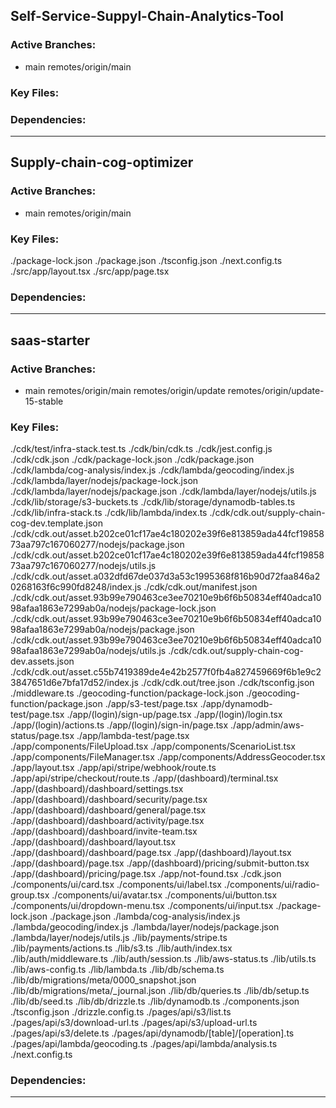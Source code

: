 ## Self-Service-Suppyl-Chain-Analytics-Tool
### Active Branches:
* main
  remotes/origin/main

### Key Files:

### Dependencies:

---

## Supply-chain-cog-optimizer
### Active Branches:
* main
  remotes/origin/main

### Key Files:
./package-lock.json
./package.json
./tsconfig.json
./next.config.ts
./src/app/layout.tsx
./src/app/page.tsx

### Dependencies:

---

## saas-starter
### Active Branches:
* main
  remotes/origin/main
  remotes/origin/update
  remotes/origin/update-15-stable

### Key Files:
./cdk/test/infra-stack.test.ts
./cdk/bin/cdk.ts
./cdk/jest.config.js
./cdk/cdk.json
./cdk/package-lock.json
./cdk/package.json
./cdk/lambda/cog-analysis/index.js
./cdk/lambda/geocoding/index.js
./cdk/lambda/layer/nodejs/package-lock.json
./cdk/lambda/layer/nodejs/package.json
./cdk/lambda/layer/nodejs/utils.js
./cdk/lib/storage/s3-buckets.ts
./cdk/lib/storage/dynamodb-tables.ts
./cdk/lib/infra-stack.ts
./cdk/lib/lambda/index.ts
./cdk/cdk.out/supply-chain-cog-dev.template.json
./cdk/cdk.out/asset.b202ce01cf17ae4c180202e39f6e813859ada44fcf1985873aa797c167060277/nodejs/package.json
./cdk/cdk.out/asset.b202ce01cf17ae4c180202e39f6e813859ada44fcf1985873aa797c167060277/nodejs/utils.js
./cdk/cdk.out/asset.a032dfd67de037d3a53c1995368f816b90d72faa846a20268163f6c990fd8248/index.js
./cdk/cdk.out/manifest.json
./cdk/cdk.out/asset.93b99e790463ce3ee70210e9b6f6b50834eff40adca1098afaa1863e7299ab0a/nodejs/package-lock.json
./cdk/cdk.out/asset.93b99e790463ce3ee70210e9b6f6b50834eff40adca1098afaa1863e7299ab0a/nodejs/package.json
./cdk/cdk.out/asset.93b99e790463ce3ee70210e9b6f6b50834eff40adca1098afaa1863e7299ab0a/nodejs/utils.js
./cdk/cdk.out/supply-chain-cog-dev.assets.json
./cdk/cdk.out/asset.c55b7419389de4e42b2577f0fb4a827459669f6b1e9c23847651d6e7bfa17d52/index.js
./cdk/cdk.out/tree.json
./cdk/tsconfig.json
./middleware.ts
./geocoding-function/package-lock.json
./geocoding-function/package.json
./app/s3-test/page.tsx
./app/dynamodb-test/page.tsx
./app/(login)/sign-up/page.tsx
./app/(login)/login.tsx
./app/(login)/actions.ts
./app/(login)/sign-in/page.tsx
./app/admin/aws-status/page.tsx
./app/lambda-test/page.tsx
./app/components/FileUpload.tsx
./app/components/ScenarioList.tsx
./app/components/FileManager.tsx
./app/components/AddressGeocoder.tsx
./app/layout.tsx
./app/api/stripe/webhook/route.ts
./app/api/stripe/checkout/route.ts
./app/(dashboard)/terminal.tsx
./app/(dashboard)/dashboard/settings.tsx
./app/(dashboard)/dashboard/security/page.tsx
./app/(dashboard)/dashboard/general/page.tsx
./app/(dashboard)/dashboard/activity/page.tsx
./app/(dashboard)/dashboard/invite-team.tsx
./app/(dashboard)/dashboard/layout.tsx
./app/(dashboard)/dashboard/page.tsx
./app/(dashboard)/layout.tsx
./app/(dashboard)/page.tsx
./app/(dashboard)/pricing/submit-button.tsx
./app/(dashboard)/pricing/page.tsx
./app/not-found.tsx
./cdk.json
./components/ui/card.tsx
./components/ui/label.tsx
./components/ui/radio-group.tsx
./components/ui/avatar.tsx
./components/ui/button.tsx
./components/ui/dropdown-menu.tsx
./components/ui/input.tsx
./package-lock.json
./package.json
./lambda/cog-analysis/index.js
./lambda/geocoding/index.js
./lambda/layer/nodejs/package.json
./lambda/layer/nodejs/utils.js
./lib/payments/stripe.ts
./lib/payments/actions.ts
./lib/s3.ts
./lib/auth/index.tsx
./lib/auth/middleware.ts
./lib/auth/session.ts
./lib/aws-status.ts
./lib/utils.ts
./lib/aws-config.ts
./lib/lambda.ts
./lib/db/schema.ts
./lib/db/migrations/meta/0000_snapshot.json
./lib/db/migrations/meta/_journal.json
./lib/db/queries.ts
./lib/db/setup.ts
./lib/db/seed.ts
./lib/db/drizzle.ts
./lib/dynamodb.ts
./components.json
./tsconfig.json
./drizzle.config.ts
./pages/api/s3/list.ts
./pages/api/s3/download-url.ts
./pages/api/s3/upload-url.ts
./pages/api/s3/delete.ts
./pages/api/dynamodb/[table]/[operation].ts
./pages/api/lambda/geocoding.ts
./pages/api/lambda/analysis.ts
./next.config.ts

### Dependencies:

---


